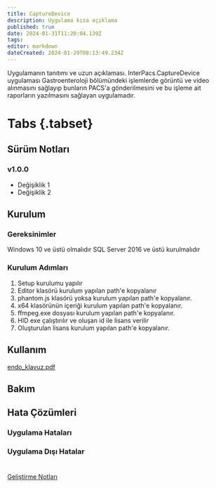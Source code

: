 ```yaml
---
title: CaptureDevice
description: Uygulama kısa açıklama
published: true
date: 2024-01-31T11:20:04.139Z
tags: 
editor: markdown
dateCreated: 2024-01-29T08:13:49.234Z
---
```


Uygulamanın tanıtımı ve uzun açıklaması.
InterPacs.CaptureDevice uygulaması Gastroenteroloji bölümündeki işlemlerde görüntü ve video alınmasını sağlayıp bunların PACS'a gönderilmesini ve bu işleme ait raporların yazılmasını sağlayan uygulamadır.
# Tabs {.tabset}
## Sürüm Notları
### v1.0.0
- Değişiklik 1
- Değişiklik 2



## Kurulum



### Gereksinimler
Windows 10 ve üstü olmalıdır
SQL Server 2016 ve üstü kurulmalıdır

### Kurulum Adımları
1. Setup kurulumu yapılır
2. Editor klasörü kurulum yapılan path'e kopyalanır
3. phantom.js klasörü yoksa kurulum yapılan path'e kopyalanır.
4. x64 klasörünün içeriği kurulum yapılan path'e kopyalanır.
5. ffmpeg.exe dosyası kurulum yapılan path'e kopyalanır.
6. HID exe çalıştırılır ve oluşan id ile lisans verilir
7. Oluşturulan lisans kurulum yapılan path'e kopyalanır.


## Kullanım

[endo_klavuz.pdf](/endo_klavuz.pdf)

## Bakım

## Hata Çözümleri

### Uygulama Hataları


### Uygulama Dışı Hatalar

#

[Geliştirme Notları](/Gelistirme/Uygulama-Adi)